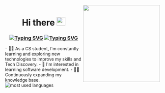 <img width="250" align="right" src="https://media1.tenor.com/m/kjXMU4dl8lAAAAAC/hello-world.gif">
<link rel="preconnect" href="https://fonts.googleapis.com">
<link rel="preconnect" href="https://fonts.gstatic.com" crossorigin>
<link href="https://fonts.googleapis.com/css2?family=Kalam:wght@300;400;700&display=swap" rel="stylesheet">
<!--<style>
  body{
    font-family: "Kalam", system-ui;
  font-weight: 300;
  font-style: normal;
  }
</style>-->
<h1 align="Center" > Hi there  <img src="https://media.giphy.com/media/hvRJCLFzcasrR4ia7z/giphy.gif" width="28"></h1>


<h3 align="center">
<a href="https://git.io/typing-svg"><img src="https://readme-typing-svg.demolab.com?font=Kalam&weight=500&duration=4000&pause=10000&color=F7F7F7&width=435&lines=Welcome+to+Beshoy+Safwat's+profile!+" alt="Typing SVG" /></a>
<a href="https://git.io/typing-svg"><img src="https://readme-typing-svg.demolab.com?font=Fira+Code&weight=600&size=25&duration=5500&pause=1500&color=ED3D00&multiline=true&width=800&height=100&lines=Focusing+on+.NET+Development+Track.;Always+Learning+New+Things+" alt="Typing SVG" /></a>
</h3>
<!--
**BeshoySafwat/BeshoySafwat** is a ✨ _special_ ✨ repository because its `README.md` (this file) appears on your GitHub profile.
<!--
Here are some ideas to get you started:-->
- 👨‍💻 As a CS student, I'm constantly learning and exploring new technologies to improve my skills and Tech Discovery.
- 🌱 I'm interested in learning software development.
- 🏋‍♀ Continuously expanding my knowledge base.


<img align="left" src="https://github-readme-stats.vercel.app/api/top-langs?username=BeshoySafwat&show_icons=true&locale=en&layout=compact&theme=radical" alt="most used languages" />
